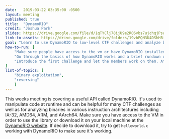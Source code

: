 ```yaml
---
date:   2019-03-22 03:35:00 -0500
layout: meeting
published: true
title:  "DynamoRIO"
credit: "Joshua Park"
slides: https://drive.google.com/file/d/1qTYClj78ijU9e2R06vbs7ujchqjPsa2y/view
link-to-assets: https://drive.google.com/drive/folders/19vbPQN3U4DShHBiwn2I_1CZ3zuFNaBXs?usp=sharing
goal: "Learn to use DynamoRIO to low-level CTF challenges and analyze binaries"
how-to-run: [
	"Make sure people have access to the vm or have DynamoRIO installed on their local machine.",
	"Go through the basics of how DynamoRIO works and a brief rundown of how to use the API.",
	"Introduce the first challenge and let the members work on them. After about 5-10 minutes or so walk through how to solve the it. Repeat for all the challenges.",
]
list-of-topics: [
	"binary exploitation",
	"reversing"
	]
---
```



This weeks meeting is covering a useful API called DynamoRIO. It's used to manipulate code at runtime and can be helpful for many CTF challenges as well as for analyzing binaries in various instruction architectures including IA-32, AMD64, ARM, and AArch64. Make sure you have access to the VM in order to use the library or download it on your local machine at the [DynamoRIO website](https://www.dynamorio.org/). If decide to download it, try to get `helloworld.c` working with DynamoRIO to make sure it's working.
